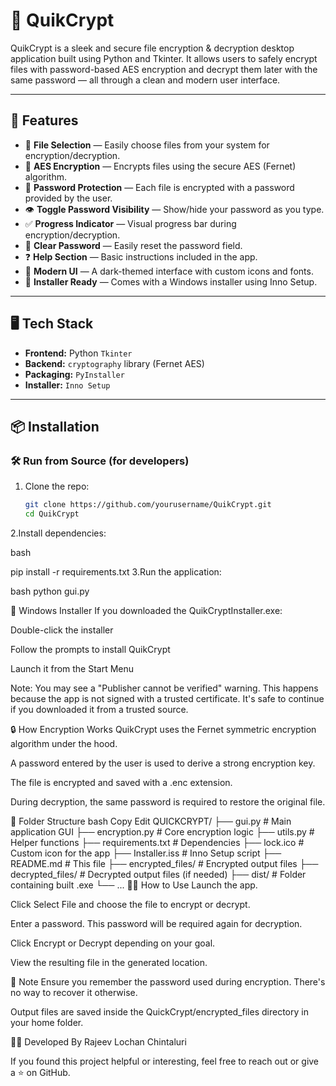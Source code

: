 # 🔐 QuikCrypt

QuikCrypt is a sleek and secure file encryption & decryption desktop application built using Python and Tkinter. It allows users to safely encrypt files with password-based AES encryption and decrypt them later with the same password — all through a clean and modern user interface.

---

## 🚀 Features

- 📂 **File Selection** — Easily choose files from your system for encryption/decryption.
- 🔐 **AES Encryption** — Encrypts files using the secure AES (Fernet) algorithm.
- 🔑 **Password Protection** — Each file is encrypted with a password provided by the user.
- 👁️ **Toggle Password Visibility** — Show/hide your password as you type.
- ✅ **Progress Indicator** — Visual progress bar during encryption/decryption.
- 🧹 **Clear Password** — Easily reset the password field.
- ❓ **Help Section** — Basic instructions included in the app.
- 🎨 **Modern UI** — A dark-themed interface with custom icons and fonts.
- 🧊 **Installer Ready** — Comes with a Windows installer using Inno Setup.

---

## 🖥️ Tech Stack

- **Frontend:** Python `Tkinter`
- **Backend:** `cryptography` library (Fernet AES)
- **Packaging:** `PyInstaller`
- **Installer:** `Inno Setup`

---

## 📦 Installation

### 🛠️ Run from Source (for developers)

1. Clone the repo:
   ```bash
   git clone https://github.com/yourusername/QuikCrypt.git
   cd QuikCrypt
2.Install dependencies:

bash

pip install -r requirements.txt
3.Run the application:


bash
python gui.py

💾 Windows Installer
If you downloaded the QuikCryptInstaller.exe:

Double-click the installer

Follow the prompts to install QuikCrypt

Launch it from the Start Menu

Note: You may see a "Publisher cannot be verified" warning. This happens because the app is not signed with a trusted certificate. It's safe to continue if you downloaded it from a trusted source.

🔒 How Encryption Works
QuikCrypt uses the Fernet symmetric encryption algorithm under the hood.

A password entered by the user is used to derive a strong encryption key.

The file is encrypted and saved with a .enc extension.

During decryption, the same password is required to restore the original file.

📝 Folder Structure
bash
Copy
Edit
QUICKCRYPT/
├── gui.py                # Main application GUI
├── encryption.py         # Core encryption logic
├── utils.py              # Helper functions
├── requirements.txt      # Dependencies
├── lock.ico              # Custom icon for the app
├── Installer.iss         # Inno Setup script
├── README.md             # This file
├── encrypted_files/      # Encrypted output files
├── decrypted_files/      # Decrypted output files (if needed)
├── dist/                 # Folder containing built .exe
└── ...
🙋‍♂️ How to Use
Launch the app.

Click Select File and choose the file to encrypt or decrypt.

Enter a password. This password will be required again for decryption.

Click Encrypt or Decrypt depending on your goal.

View the resulting file in the generated location.

📌 Note
Ensure you remember the password used during encryption. There's no way to recover it otherwise.

Output files are saved inside the QuickCrypt/encrypted_files directory in your home folder.

👨‍💻 Developed By
Rajeev Lochan Chintaluri

If you found this project helpful or interesting, feel free to reach out or give a ⭐ on GitHub.

